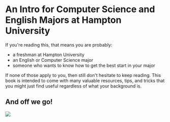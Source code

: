 # An Intro for Computer Science and English Majors at Hampton University

If you're reading this, that means you are probably:

- a freshman at Hampton University
- an English or Computer Science major
- someone who wants to know how to get the best start in your major

If none of those apply to you, then still don't hesitate to keep reading. This book is intended to come with many valuable resources, tips, and tricks that you might just find useful regardless of what your background is.

## And off we go!

![](https://huacm.files.wordpress.com/2015/03/logohubook.png)

